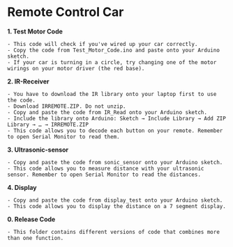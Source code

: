 # Remote Control Car

**1. Test Motor Code**

	- This code will check if you've wired up your car correctly.
	- Copy the code from Test_Motor_Code.ino and paste onto your Arduino sketch.
	- If your car is turning in a circle, try changing one of the motor wirings on your motor driver (the red base).
	
**2. IR-Receiver**

	- You have to download the IR library onto your laptop first to use the code.
	- Download IRREMOTE.ZIP. Do not unzip.
	- Copy and paste the code from IR_Read onto your Arduino sketch.
	- Include the library onto Arduino: Sketch → Include Library → Add ZIP Library → … → IRREMOTE.ZIP
	- This code allows you to decode each button on your remote. Remember to open Serial Monitor to read them.

**3. Ultrasonic-sensor**

	- Copy and paste the code from sonic_sensor onto your Arduino sketch.
	- This code allows you to measure distance with your ultrasonic sensor. Remember to open Serial Monitor to read the distances.

**4. Display**

	- Copy and paste the code from display_test onto your Arduino sketch.
	- This code allows you to display the distance on a 7 segment display.
	
**0. Release Code**

	- This folder contains different versions of code that combines more than one function.
